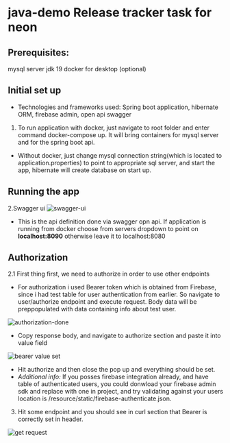 # java-demo Release tracker task for neon

## Prerequisites:
mysql server
jdk 19
docker for desktop (optional)

## Initial set up
- Technologies and frameworks used:
Spring boot application, hibernate ORM, firebase admin, open api swagger

1. To run application with docker, just navigate to root folder and enter command docker-compose up. It will bring containers for mysql server and for the spring boot api.
- Without docker, just change mysql connection string(which is located to application.properties) to point to appropriate sql server, and start the app, 
hibernate will create database on start up.

## Running the app

2.Swagger ui 
![swagger-ui](https://user-images.githubusercontent.com/2013682/219371027-08496ce5-d327-4ceb-9ce7-bae4c1855c26.PNG)

- This is the api definition done via swagger opn api. If application is running from docker choose from servers dropdown to point on <b>localhost:8090</b> otherwise leave it to localhost:8080

## Authorization
2.1 First thing first, we need to authorize in order to use other endpoints
- For authorization i used Bearer token which is obtained from Firebase, since i had test table for user authentication from earlier.
    So navigate to user/authorize endpoint and execute request. Body data will be preppopulated with data containing info about test user.
    
![authorization-done](https://user-images.githubusercontent.com/2013682/219372721-7cafe562-80c2-4769-8e0b-d0cbb45de352.PNG)

- Copy response body, and navigate to authorize section and paste it into value field

![bearer value set](https://user-images.githubusercontent.com/2013682/219373732-71d9b734-4a20-4d0f-a87d-bc07ba2cec1d.PNG)

 - Hit authorize and then close the pop up and everything should be set.
 - <i> Additional info:</i> If you posses firebase  integration already, and have table of authenticated users, you could donwload your firebase admin sdk and 
 replace with one in project, and try validating against your users location is /resource/static/firebase-authenticate.json.


3. Hit some endpoint and you should see in curl section that Bearer is correctly set in header.

![get request](https://user-images.githubusercontent.com/2013682/219374168-f679e1f6-f4ee-4f56-bdd5-f566009c244e.PNG)
